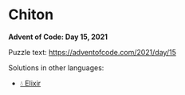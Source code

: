 # Chiton

**Advent of Code: Day 15, 2021**

Puzzle text: <https://adventofcode.com/2021/day/15>

Solutions in other languages:

- [💧 Elixir](../../../elixir/lib/2021/15_chiton)
